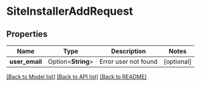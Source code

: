 # SiteInstallerAddRequest

## Properties

Name | Type | Description | Notes
------------ | ------------- | ------------- | -------------
**user_email** | Option<**String**> | Error user not found | [optional]

[[Back to Model list]](../README.md#documentation-for-models) [[Back to API list]](../README.md#documentation-for-api-endpoints) [[Back to README]](../README.md)


